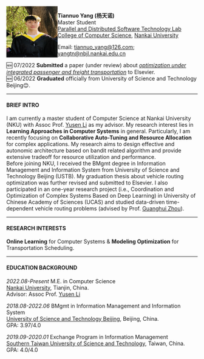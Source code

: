 <img align="left" src="./本科学士服.jpg" width = '135' height ='135'>

**Tiannuo Yang (杨天诺)**  
Master Student  
[Parallel and Distributed Software Technology Lab](https://nbjl.nankai.edu.cn/)   
[College of Computer Science](https://encc.nankai.edu.cn/), [Nankai University](https://en.nankai.edu.cn/)

Email: <tiannuo_yang@126.com>; <yangtn@nbjl.nankai.edu.cn>


🆕 07/2022 **Submitted** a paper (under review) about [*optimization under integrated passenger and freight transportation*](https://github.com/tiannuo-yang/G-VRP-IPD-TW) to Elsevier.  
🆕 06/2022 **Graduated** officially from University of Science and Technology Beijing😊.

---
#### BRIEF INTRO
I am currently a master student of Computer Science at Nankai University (NKU) with Assoc Prof. [Yusen Li](https://liyusen-nku.github.io/) as my advisor. My research interest lies in **Learning Approaches in Computer Systems** in general. Particularly, I am recently focusing on **Collaborative Auto-Tuning and Resource Allocation** for complex applications. My research aims to design effective and autonomic architecture based on bandit related algorithm and provide extensive tradeoff for resource utilization and performance.  
Before joining NKU, I received the BMgmt degree in Information Management and Information System from University of Science and Technology Beijing (USTB). My graduation thesis about vehicle routing optimization was further revised and submitted to Elsevier. I also participated in an one-year research project (i.e., Coordination and Optimization of Complex Systems Based on Deep Learning) in University of Chinese Academy of Sciences (UCAS) and studied data-driven time-dependent vehicle routing problems (advised by Prof. [Guanghui Zhou](https://people.ucas.ac.cn/~zhouguanghui)).

<!-- https://www.cs.purdue.edu/homes/choi293/index.html -->

---
#### RESEARCH INTERESTS

**Online Learning** for Computer Systems & **Modeling Optimization** for Transportation Scheduling.

---
#### EDUCATION BACKGROUND

*2022.08-Present* M.E. in Computer Science  
[Nankai University](https://en.ustb.edu.cn/), Tianjin, China.  
Advisor: Assoc Prof. [Yusen Li](https://liyusen-nku.github.io/)

*2018.08-2022.06* BMgmt in Information Management and Information System  
[University of Science and Technology Beijing](https://en.ustb.edu.cn/), Beijing, China.  
GPA: 3.97/4.0

*2019.09-2020.01* Exchange Program in Information Management  
[Southern Taiwan University of Science and Technology](https://www.stust.edu.tw/en/), Taiwan, China.  
GPA: 4.0/4.0
